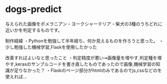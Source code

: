 # dogs-predict
与えられた画像をポメラニアン・ヨークシャーテリア・柴犬の3種のうちどれに近いかを判定するものです。
  
制作経緯
・Pythonを勉強して半年経ち、何か見えるものを作ろうと思った。
・少し勉強した機械学習,Flaskを使用したかった

改善すればよいなと思ったこと
・判定精度が悪い➞画像量を増やす,判定種を増やす,kerasのサンプルコードを書き直したものであったので画像,機械学習の知識が足りなかった？
・Flaskのページ部分がhtmlのみであるのでjs,cssなどのを使えれば...
